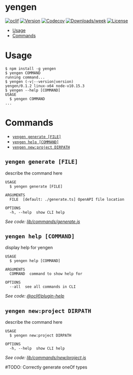 yengen
======



[![oclif](https://img.shields.io/badge/cli-oclif-brightgreen.svg)](https://oclif.io)
[![Version](https://img.shields.io/npm/v/yengen.svg)](https://npmjs.org/package/yengen)
[![Codecov](https://codecov.io/gh/WebstormProjects/yengen/branch/master/graph/badge.svg)](https://codecov.io/gh/WebstormProjects/yengen)
[![Downloads/week](https://img.shields.io/npm/dw/yengen.svg)](https://npmjs.org/package/yengen)
[![License](https://img.shields.io/npm/l/yengen.svg)](https://github.com/WebstormProjects/yengen/blob/master/package.json)

<!-- toc -->
* [Usage](#usage)
* [Commands](#commands)
<!-- tocstop -->
# Usage
<!-- usage -->
```sh-session
$ npm install -g yengen
$ yengen COMMAND
running command...
$ yengen (-v|--version|version)
yengen/0.1.2 linux-x64 node-v10.15.3
$ yengen --help [COMMAND]
USAGE
  $ yengen COMMAND
...
```
<!-- usagestop -->
# Commands
<!-- commands -->
* [`yengen generate [FILE]`](#yengen-generate-file)
* [`yengen help [COMMAND]`](#yengen-help-command)
* [`yengen new:project DIRPATH`](#yengen-newproject-dirpath)

## `yengen generate [FILE]`

describe the command here

```
USAGE
  $ yengen generate [FILE]

ARGUMENTS
  FILE  [default: ./generate.ts] OpenAPI file location

OPTIONS
  -h, --help  show CLI help
```

_See code: [lib/commands/generate.js](https://github.com/janexpando/yengen/blob/v0.1.2/lib/commands/generate.js)_

## `yengen help [COMMAND]`

display help for yengen

```
USAGE
  $ yengen help [COMMAND]

ARGUMENTS
  COMMAND  command to show help for

OPTIONS
  --all  see all commands in CLI
```

_See code: [@oclif/plugin-help](https://github.com/oclif/plugin-help/blob/v2.1.6/src/commands/help.ts)_

## `yengen new:project DIRPATH`

describe the command here

```
USAGE
  $ yengen new:project DIRPATH

OPTIONS
  -h, --help  show CLI help
```

_See code: [lib/commands/new/project.js](https://github.com/janexpando/yengen/blob/v0.1.2/lib/commands/new/project.js)_
<!-- commandsstop -->

#TODO:
Correctly generate oneOf types
